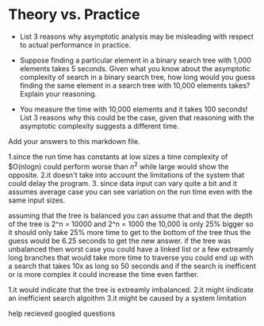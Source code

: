 # Theory vs. Practice

- List 3 reasons why asymptotic analysis may be misleading with respect to
  actual performance in practice.

- Suppose finding a particular element in a binary search tree with 1,000
  elements takes 5 seconds. Given what you know about the asymptotic complexity
  of search in a binary search tree, how long would you guess finding the same
  element in a search tree with 10,000 elements takes? Explain your reasoning.

- You measure the time with 10,000 elements and it takes 100 seconds! List 3
  reasons why this could be the case, given that reasoning with the asymptotic
  complexity suggests a different time.

Add your answers to this markdown file.

1.since the run time has constants at low sizes a time complexity of $O(nlogn) could perform
worse than $n^2$ while large would show the opposite.
2.it doesn't take into account the limitations of the system that could delay the program.
3. since data input can vary quite a bit and it assumes average case you can see variation
on the run time even with the same input sizes.

assuming that the tree is balanced you can assume that and that the depth of the tree is 
2^n = 10000 and 2^n = 1000 the 10,000 is only 25% bigger so it should only take 25% more time
to get to the bottom of the tree thus the guess would be 6.25 seconds to get the new answer.
if the tree was unbalanced then worst case you could have a linked list or a few extreamly
long branches that would take more time to traverse you could end up with a search that takes
10x as long so 50 seconds and if the search is inefficent or is more complex it could increase the time even farther.

1.it would indicate that the tree is extreamly imbalanced.
2.it might iindicate an inefficient search algoithm
3.it might be caused by a system limitation

help recieved googled questions
